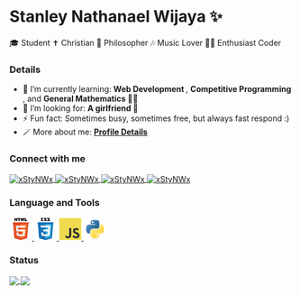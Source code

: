 # Stanley Nathanael Wijaya ✨

🎓 Student
✝️ Christian
🧠 Philosopher
🎶 Music Lover
🧑‍💻 Enthusiast Coder

### Details

- 🌱 I’m currently learning: <b> Web Development </b>, <b> Competitive Programming </b>, and <b> General Mathematics </b> 👨‍🔬
- 🤔 I’m looking for: <b> A girlfriend </b> 🙏
- ⚡ Fun fact: Sometimes busy, sometimes free, but always fast respond :)
- 🪄 More about me: <a href = "https://bento.me/snw77"> <b> Profile Details </b> </a>

### Connect with me

<p align="left">
  <a href="https://www.linkedin.com/in/stanley-wijaya-b3134a222/" target="blank">
    <img align="center" src="https://raw.githubusercontent.com/rahuldkjain/github-profile-readme-generator/master/src/images/icons/Social/linked-in-alt.svg" alt="xStyNWx" height="30" width="40" />
  </a>
  <a href="https://www.instagram.com/snw.77/" target="blank">
    <img align="center" src="https://raw.githubusercontent.com/rahuldkjain/github-profile-readme-generator/master/src/images/icons/Social/instagram.svg" alt="xStyNWx" height="30" width="40" />
  </a>
  <a href="https://open.spotify.com/user/31bynwysv7mbxu6n2bsx26dmq7eq" target="blank">
    <img align="center" src="https://raw.githubusercontent.com/rahuldkjain/github-profile-readme-generator/master/src/images/icons/Social/spotify.svg" alt="xStyNWx" height="30" width="40" />
  </a>
  <a href="https://leetcode.com/xStyNWx/" target="blank">
    <img align="center" src="https://raw.githubusercontent.com/rahuldkjain/github-profile-readme-generator/master/src/images/icons/Social/leet-code.svg" alt="xStyNWx" height="30" width="40" />
  </a>
</p>

### Language and Tools

<p align="left">
    <a href="https://www.w3.org/html/" target="_blank"> <img src="https://raw.githubusercontent.com/devicons/devicon/master/icons/html5/html5-original-wordmark.svg" alt="html5" width="40" height="40"/> </a>
    <a href="https://www.w3schools.com/css/" target="_blank"> <img src="https://raw.githubusercontent.com/devicons/devicon/master/icons/css3/css3-original-wordmark.svg" alt="css3" width="40" height="40"/> </a>
    <a href="https://developer.mozilla.org/en-US/docs/Web/JavaScript" target="_blank"> <img src="https://raw.githubusercontent.com/devicons/devicon/master/icons/javascript/javascript-original.svg" alt="javascript" width="40" height="40"/> </a>
    <a href="https://www.python.org" target="_blank"> <img src="https://raw.githubusercontent.com/devicons/devicon/master/icons/python/python-original.svg" alt="python" width="40" height="40"/> </a>
</p>

### Status

<a href="[https://github.com/anuraghazra/anuraghazra.github.io](https://github.com/StyNW7/github-readme-stats)">
  <img align="center" src="https://github-readme-stats.vercel.app/api?username=StyNW7&show_icons=true&locale=en" />
</a>
<a href="https://github.com/StyNW7/github-readme-stats">
  <img align="center" src="https://github-readme-stats.vercel.app/api/top-langs/?username=StyNW7&layout=donut" />
</a>

